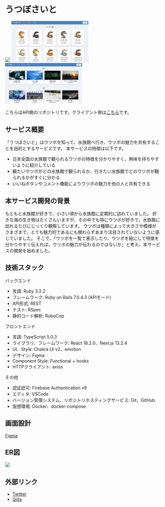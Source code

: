 # うつぼさいと

<img src="https://github.com/Utsubo256/image-storage/blob/main/utsubo-site/readme/lp.png?raw=true" width="250">
<img src="https://github.com/Utsubo256/image-storage/blob/main/utsubo-site/readme/morays.png?raw=true" width="250">
<img src="https://github.com/Utsubo256/image-storage/blob/main/utsubo-site/readme/aquaria.png?raw=true" width="250">

こちらはAPI側のリポジトリです。クライアント側は[こちら](https://github.com/Utsubo256/utsubo-site-client)です。

## サービス概要

「うつぼさいと」はウツボを知って、水族館へ行き、ウツボの魅力を共有することを目的とするサービスです。
本サービスの特徴は以下です。

- 日本全国の水族館で観られるウツボの特徴を分かりやすく、興味を持ちやすいように紹介している
- 観たいウツボがどの水族館で観られるか、行きたい水族館でどのウツボが観られるかがすぐに分かる
- いいねボタンやコメント機能によりウツボの魅力を他の人と共有できる

## 本サービス開発の背景

もともと水族館が好きで、小さい頃から水族館に定期的に訪れていました。
好きな海の生き物はたくさんいますが、その中でも特にウツボが好きで、水族館に訪れるたびにじっくり観察しています。
ウツボは種類によって大きさや模様がさまざまで、とても魅力的であるにも関わらずあまり注目されていないように感じていました。
そこで、「ウツボを一覧で表示したり、ウツボを絵にして特徴を分かりやすく伝えれば、ウツボの魅力が伝わるのではないか」と考え、本サービスの開発を始めました。

## 技術スタック

バックエンド
- 言語: Ruby 3.2.2
- フレームワーク: Ruby on Rails 7.0.4.3 (APIモード)
- API形式: REST
- テスト: RSpec
- 静的コード解析: RuboCop

フロントエンド
- 言語: TypeScript 5.0.3
- ライブラリ、フレームワーク: React 18.2.0、Next.js 13.2.4
- UI、Style: Chakra UI v2、emotion
- デザイン: Figma
- Component Style: Functional + hooks
- HTTPクライアント: axios

その他
- 認証認可: Firebase Authentication v9
- エディタ: VSCode
- バージョン管理システム、リポジトリホスティングサービス: Git、GitHub
- 仮想環境: Docker、docker-compose

## 画面設計

[Figma](https://www.figma.com/file/4ZPo7Qanlr5IXEPVTS8fs8/Utsubo-site?type=design&node-id=0-1&t=uvE21rQIoQp0aGY8-0)

## ER図
<img src="https://github.com/Utsubo256/image-storage/blob/main/utsubo-site/readme/lp.png?raw=true">

## 外部リンク
- [Twitter](https://twitter.com/Utsubo256)
- [Qiita](https://qiita.com/Utsubo)
